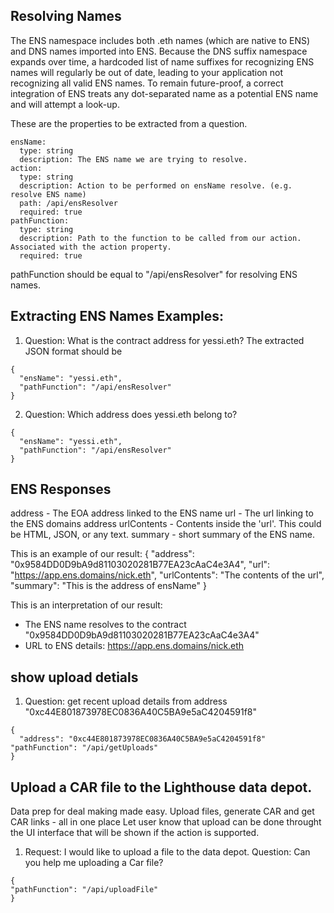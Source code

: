 

## Resolving Names

The ENS namespace includes both .eth names (which are native to ENS) and DNS names imported into ENS. Because the DNS suffix namespace expands over time, a hardcoded list of name suffixes for recognizing ENS names will regularly be out of date, leading to your application not recognizing all valid ENS names. To remain future-proof, a correct integration of ENS treats any dot-separated name as a potential ENS name and will attempt a look-up.

These are the properties to be extracted from a question.

    ensName:
      type: string
      description: The ENS name we are trying to resolve.
    action:
      type: string
      description: Action to be performed on ensName resolve. (e.g. resolve ENS name)
      path: /api/ensResolver
      required: true
    pathFunction:
      type: string
      description: Path to the function to be called from our action. Associated with the action property.
      required: true

pathFunction should be equal to "/api/ensResolver" for resolving ENS names.

## Extracting ENS Names Examples:

1. Question: What is the contract address for yessi.eth?
The extracted JSON format should be
  ````
{
	"ensName": "yessi.eth",
	"pathFunction": "/api/ensResolver"
}
  ````

2. Question: Which address does yessi.eth belong to?

  ````
{
	"ensName": "yessi.eth",
	"pathFunction": "/api/ensResolver"
}
  ````

## ENS Responses

address - The EOA address linked to the ENS name
url - The url linking to the ENS domains address
urlContents - Contents inside the 'url'. This could be HTML, JSON, or any text.
summary - short summary of the ENS name.

This is an example of our result:
{
	"address": "0x9584DD0D9bA9d81103020281B77EA23cAaC4e3A4",
	"url": "https://app.ens.domains/nick.eth",
	"urlContents": "The contents of the url",
	"summary": "This is the address of ensName"
}

This is an interpretation of our result: 
- The ENS name resolves to the contract "0x9584DD0D9bA9d81103020281B77EA23cAaC4e3A4"
- URL to ENS details: https://app.ens.domains/nick.eth

## show upload detials
1. Question: get recent upload details from address "0xc44E801873978EC0836A40C5BA9e5aC4204591f8"

  ````
{
	"address": "0xc44E801873978EC0836A40C5BA9e5aC4204591f8"
  "pathFunction": "/api/getUploads"
}
  ````

## Upload a CAR file to the Lighthouse data depot.
Data prep for deal making made easy.
Upload files, generate CAR and get CAR links - all in one place
Let user know that upload can be done throught the UI interface that will be shown if the action is supported.
1. Request: I would like to upload a file to the data depot.
Question: Can you help me uploading a Car file?

  ````
{
  "pathFunction": "/api/uploadFile"
}
  ````